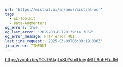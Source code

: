 ```yaml
---
url: 'https://mistral.ai/en/news/mistral-ocr'
tags:
  - AI-Toolkit
  - Data-Augmenters
og_errors: true
og_last_error: '2025-03-08T20:39:44.305Z'
og_error_message: HTTP error 401
last_jina_request: '2025-03-09T06:09:19.036Z'
jina_error: TIMEOUT
---
```


https://youtu.be/YOJDAkgLn80?si=IDuegMTL9ohHfuJM
